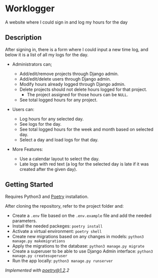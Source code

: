 # Worklogger

A website where I could sign in and log my hours for the day

## Description

After signing in, there is a form where I could input a new time log, and below it is a list of all my logs for the day.

* Administrators can;
  * Add/edit/remove projects through Django admin.
  * Add/edit/delete users through Django admin.
  * Modify hours already logged through Django admin.
  * Delete projects should not delete hours logged for that project. 
    * The project assigned for those hours can be `NULL`.
  * See total logged hours for any project.

* Users can:
  * Log hours for any selected day.
  * See logs for the day.
  * See total logged hours for the week and month based on selected day.
  * Select a day and load logs for that day.

* More Features:
  * Use a calendar layout to select the day.
  * Late logs with red text (a log for the selected day is late if it was created after the given day).

## Getting Started

Requires Python3 and [Poetry](https://python-poetry.org/docs/#installation) installation.

After cloning the repository, refer to the project folder and:
 * Create a `.env` file based on the `.env.example` file and add the needed parameters.
 * Install the needed packeges: `poetry install`
 * Activate a virtual environment: `poetry shell`
 * Create new migrations based on any changes in models: `python3 manage.py makemigrations`
 * Apply the migrations to the database: `python3 manage.py migrate`
 * Create a superuser to be able to use Django Admin interface: `python3 manage.py createsuperuser`
 * Run the app locally: `python3 manage.py runserver`
 
_Implemented with poetry@1.2.2_
